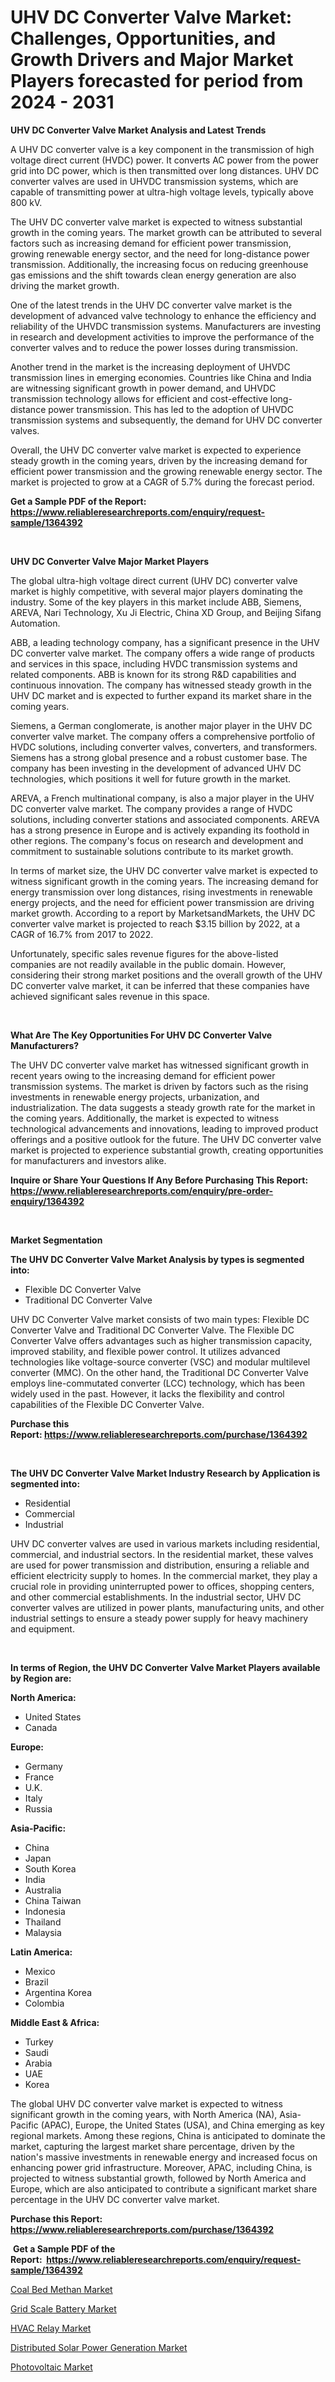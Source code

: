 <p><h1>UHV DC Converter Valve Market: Challenges, Opportunities, and Growth Drivers and Major Market Players forecasted for period from 2024 - 2031</h1></p><p><strong>UHV DC Converter Valve Market Analysis and Latest Trends</strong></p>
<p><p>A UHV DC converter valve is a key component in the transmission of high voltage direct current (HVDC) power. It converts AC power from the power grid into DC power, which is then transmitted over long distances. UHV DC converter valves are used in UHVDC transmission systems, which are capable of transmitting power at ultra-high voltage levels, typically above 800 kV.</p><p>The UHV DC converter valve market is expected to witness substantial growth in the coming years. The market growth can be attributed to several factors such as increasing demand for efficient power transmission, growing renewable energy sector, and the need for long-distance power transmission. Additionally, the increasing focus on reducing greenhouse gas emissions and the shift towards clean energy generation are also driving the market growth.</p><p>One of the latest trends in the UHV DC converter valve market is the development of advanced valve technology to enhance the efficiency and reliability of the UHVDC transmission systems. Manufacturers are investing in research and development activities to improve the performance of the converter valves and to reduce the power losses during transmission.</p><p>Another trend in the market is the increasing deployment of UHVDC transmission lines in emerging economies. Countries like China and India are witnessing significant growth in power demand, and UHVDC transmission technology allows for efficient and cost-effective long-distance power transmission. This has led to the adoption of UHVDC transmission systems and subsequently, the demand for UHV DC converter valves.</p><p>Overall, the UHV DC converter valve market is expected to experience steady growth in the coming years, driven by the increasing demand for efficient power transmission and the growing renewable energy sector. The market is projected to grow at a CAGR of 5.7% during the forecast period.</p></p>
<p><strong>Get a Sample PDF of the Report:&nbsp; <a href="https://www.reliableresearchreports.com/enquiry/request-sample/1364392">https://www.reliableresearchreports.com/enquiry/request-sample/1364392</a></strong></p>
<p>&nbsp;</p>
<p><strong>UHV DC Converter Valve Major Market Players</strong></p>
<p><p>The global ultra-high voltage direct current (UHV DC) converter valve market is highly competitive, with several major players dominating the industry. Some of the key players in this market include ABB, Siemens, AREVA, Nari Technology, Xu Ji Electric, China XD Group, and Beijing Sifang Automation.</p><p>ABB, a leading technology company, has a significant presence in the UHV DC converter valve market. The company offers a wide range of products and services in this space, including HVDC transmission systems and related components. ABB is known for its strong R&D capabilities and continuous innovation. The company has witnessed steady growth in the UHV DC market and is expected to further expand its market share in the coming years.</p><p>Siemens, a German conglomerate, is another major player in the UHV DC converter valve market. The company offers a comprehensive portfolio of HVDC solutions, including converter valves, converters, and transformers. Siemens has a strong global presence and a robust customer base. The company has been investing in the development of advanced UHV DC technologies, which positions it well for future growth in the market.</p><p>AREVA, a French multinational company, is also a major player in the UHV DC converter valve market. The company provides a range of HVDC solutions, including converter stations and associated components. AREVA has a strong presence in Europe and is actively expanding its foothold in other regions. The company's focus on research and development and commitment to sustainable solutions contribute to its market growth.</p><p>In terms of market size, the UHV DC converter valve market is expected to witness significant growth in the coming years. The increasing demand for energy transmission over long distances, rising investments in renewable energy projects, and the need for efficient power transmission are driving market growth. According to a report by MarketsandMarkets, the UHV DC converter valve market is projected to reach $3.15 billion by 2022, at a CAGR of 16.7% from 2017 to 2022.</p><p>Unfortunately, specific sales revenue figures for the above-listed companies are not readily available in the public domain. However, considering their strong market positions and the overall growth of the UHV DC converter valve market, it can be inferred that these companies have achieved significant sales revenue in this space.</p></p>
<p>&nbsp;</p>
<p><strong>What Are The Key Opportunities For UHV DC Converter Valve Manufacturers?</strong></p>
<p><p>The UHV DC converter valve market has witnessed significant growth in recent years owing to the increasing demand for efficient power transmission systems. The market is driven by factors such as the rising investments in renewable energy projects, urbanization, and industrialization. The data suggests a steady growth rate for the market in the coming years. Additionally, the market is expected to witness technological advancements and innovations, leading to improved product offerings and a positive outlook for the future. The UHV DC converter valve market is projected to experience substantial growth, creating opportunities for manufacturers and investors alike.</p></p>
<p><strong>Inquire or Share Your Questions If Any Before Purchasing This Report: <a href="https://www.reliableresearchreports.com/enquiry/pre-order-enquiry/1364392">https://www.reliableresearchreports.com/enquiry/pre-order-enquiry/1364392</a></strong></p>
<p>&nbsp;</p>
<p><strong>Market Segmentation</strong></p>
<p><strong>The UHV DC Converter Valve Market Analysis by types is segmented into:</strong></p>
<p><ul><li>Flexible DC Converter Valve</li><li>Traditional DC Converter Valve</li></ul></p>
<p><p>UHV DC Converter Valve market consists of two main types: Flexible DC Converter Valve and Traditional DC Converter Valve. The Flexible DC Converter Valve offers advantages such as higher transmission capacity, improved stability, and flexible power control. It utilizes advanced technologies like voltage-source converter (VSC) and modular multilevel converter (MMC). On the other hand, the Traditional DC Converter Valve employs line-commutated converter (LCC) technology, which has been widely used in the past. However, it lacks the flexibility and control capabilities of the Flexible DC Converter Valve.</p></p>
<p><strong>Purchase this Report:&nbsp;<a href="https://www.reliableresearchreports.com/purchase/1364392">https://www.reliableresearchreports.com/purchase/1364392</a></strong></p>
<p>&nbsp;</p>
<p><strong>The UHV DC Converter Valve Market Industry Research by Application is segmented into:</strong></p>
<p><ul><li>Residential</li><li>Commercial</li><li>Industrial</li></ul></p>
<p><p>UHV DC converter valves are used in various markets including residential, commercial, and industrial sectors. In the residential market, these valves are used for power transmission and distribution, ensuring a reliable and efficient electricity supply to homes. In the commercial market, they play a crucial role in providing uninterrupted power to offices, shopping centers, and other commercial establishments. In the industrial sector, UHV DC converter valves are utilized in power plants, manufacturing units, and other industrial settings to ensure a steady power supply for heavy machinery and equipment.</p></p>
<p>&nbsp;</p>
<p><strong>In terms of Region, the UHV DC Converter Valve Market Players available by Region are:</strong></p>
<p>
    <p> <strong> North America: </strong>
        <ul>
            <li>United States</li>
            <li>Canada</li>
        </ul>
        </p> 
    <p> <strong> Europe: </strong>
        <ul>
            <li>Germany</li>
            <li>France</li>
            <li>U.K.</li>
            <li>Italy</li>
            <li>Russia</li>
        </ul>
        </p> 
    <p> <strong> Asia-Pacific: </strong>
        <ul>
            <li>China</li>
            <li>Japan</li>
            <li>South Korea</li>
            <li>India</li>
            <li>Australia</li>
            <li>China Taiwan</li>
            <li>Indonesia</li>
            <li>Thailand</li>
            <li>Malaysia</li>
        </ul>
        </p> 
    <p> <strong> Latin America: </strong>
        <ul>
            <li>Mexico</li>
            <li>Brazil</li>
            <li>Argentina Korea</li>
            <li>Colombia</li>
        </ul>
        </p> 
    <p> <strong> Middle East & Africa: </strong>
        <ul>
            <li>Turkey</li>
            <li>Saudi</li>
            <li>Arabia</li>
            <li>UAE</li>
            <li>Korea</li>
        </ul>
    </p>
    </p>
<p><p>The global UHV DC converter valve market is expected to witness significant growth in the coming years, with North America (NA), Asia-Pacific (APAC), Europe, the United States (USA), and China emerging as key regional markets. Among these regions, China is anticipated to dominate the market, capturing the largest market share percentage, driven by the nation's massive investments in renewable energy and increased focus on enhancing power grid infrastructure. Moreover, APAC, including China, is projected to witness substantial growth, followed by North America and Europe, which are also anticipated to contribute a significant market share percentage in the UHV DC converter valve market.</p></p>
<p><strong>Purchase this Report: <a href="https://www.reliableresearchreports.com/purchase/1364392">https://www.reliableresearchreports.com/purchase/1364392</a></strong></p>
<p>&nbsp;<strong>Get a Sample PDF of the Report:&nbsp;&nbsp;<a href="https://www.reliableresearchreports.com/enquiry/request-sample/1364392">https://www.reliableresearchreports.com/enquiry/request-sample/1364392</a></strong></p>
<p><strong></strong></p>
<p><p><a href="https://github.com/khayangel/Market-Research-Report-List-1/blob/main/coal-bed-methan-market.md">Coal Bed Methan Market</a></p><p><a href="https://github.com/indrystar/Market-Research-Report-List-1/blob/main/grid-scale-battery-market.md">Grid Scale Battery Market</a></p><p><a href="https://github.com/antony131rp/Market-Research-Report-List-1/blob/main/hvac-relay-market.md">HVAC Relay Market</a></p><p><a href="https://github.com/elizabethdagraca/Market-Research-Report-List-1/blob/main/distributed-solar-power-generation-market.md">Distributed Solar Power Generation Market</a></p><p><a href="https://github.com/lababdou/Market-Research-Report-List-1/blob/main/photovoltaic-market.md">Photovoltaic Market</a></p></p>